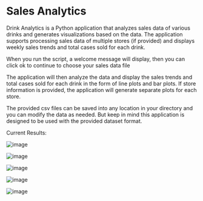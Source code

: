 # Sales Analytics
Drink Analytics is a Python application that analyzes sales data of various drinks and generates visualizations based on the data. The application supports processing sales data of multiple stores (if provided) and displays weekly sales trends and total cases sold for each drink.

When you run the script, a welcome message will display, then you can click ok to continue to choose your sales data file 

The application will then analyze the data and display the sales trends and total cases sold for each drink in the form of line plots and bar plots. If store information is provided, the application will generate separate plots for each store.

The provided csv files can be saved into any location in your directory and you can modify the data as needed. But keep in mind this application is designed to be used with the provided dataset format. 

Current Results:

![image](https://github.com/jcast6/Monitoring-Drink-Sales/assets/89822103/464d74e0-d3c1-4ea2-bb58-7ee8dd7cb61e)

![image](https://github.com/jcast6/Monitoring-Drink-Sales/assets/89822103/683cc088-32d6-4785-9e72-26bc2dc91652)

![image](https://github.com/jcast6/Monitoring-Drink-Sales/assets/89822103/596f7cb1-5cc7-439c-97f8-cb2a9501a817)

![image](https://github.com/jcast6/Monitoring-Drink-Sales/assets/89822103/06fffb44-23bf-4e0b-b433-61fa4a6d81ba)

![image](https://github.com/jcast6/Monitoring-Drink-Sales/assets/89822103/90ffff95-f518-47a9-b7fd-7b2609565960)
